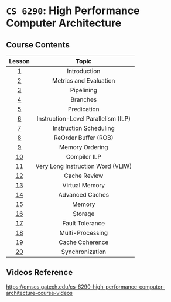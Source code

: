 # `CS 6290`: High Performance Computer Architecture

## Course Contents

| Lesson | Topic |
|:--:|:--:|
| [1](./01-introduction.md) | Introduction |
| [2](./02-metrics-and-evaluation.md) | Metrics and Evaluation |
| [3](./03-pipelining.md) | Pipelining |
| [4](./04-branches.md) | Branches |
| [5](./05-predication.md) | Predication |
| [6](./06-ilp.md) | Instruction-Level Parallelism (ILP) |
| [7](./07-instruction-scheduling.md) | Instruction Scheduling |
| [8](./08-reorder-buffer.md) | ReOrder Buffer (ROB) |
| [9](./09-memory-ordering.md) | Memory Ordering |
| [10](./10-compiler-ilp.md) | Compiler ILP |
| [11](./11-vliw.md) | Very Long Instruction Word (VLIW) |
| [12](./12-cache-review.md) | Cache Review |
| [13](./13-virtual-memory.md) | Virtual Memory |
| [14](./14-advanced-caches.md) | Advanced Caches |
| [15](./15-memory.md) | Memory |
| [16](./16-storage.md) | Storage |
| [17](./17-fault-tolerance.md) | Fault Tolerance |
| [18](./18-multi-processing.md) | Multi-Processing |
| [19](./19-cache-coherence.md) | Cache Coherence |
| [20](./20-synchronization.md) | Synchronization |

## Videos Reference

https://omscs.gatech.edu/cs-6290-high-performance-computer-architecture-course-videos
